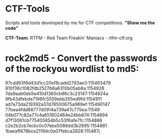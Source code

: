# CTF-Tools

Scripts and tools developed by me for CTF competitions. <b>"Show me the code"</b>


<b>CTF-Team</b>: RTFM - Red Team Freakin' Maniacs - rtfm-ctf.org<br>


# rock2md5 - Convert the passwords of the rockyou wordlist to md5:

87cdd93f8d43d1cc20ef8cadd2793ae3:115493479<br>
810f36c1082fdb2527b6a6310b05ab8a:1154928<br>
7da9aab0eb5e410d1360cb86c3c23147:1154924a<br>
9fb43dfebde7196fc5559ebb355ed9fd:1154911<br>
ad7a73da219392a37d76500675a989ef:115490147<br>
77bea4fdd88777d0914a739a47c775ea:11549<br>
04b077c82a77c4a651602464e24bb674:1154894<br>
d7f13081cb775405854b5c53f6afe7fc:1154886<br>
c2e2b2cb7ecbc0c07ebe5088dd3b2695:1154881<br>
1baeaff478bce2119dc0a07febca2828:115487j

